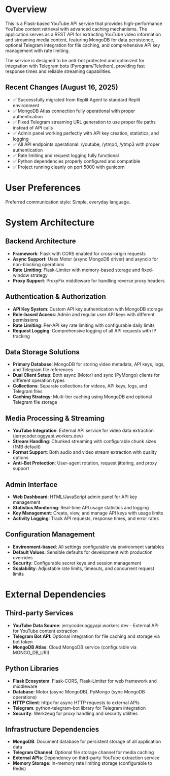 # Overview

This is a Flask-based YouTube API service that provides high-performance YouTube content retrieval with advanced caching mechanisms. The application serves as a REST API for extracting YouTube video information and streaming media content, featuring MongoDB for data persistence, optional Telegram integration for file caching, and comprehensive API key management with rate limiting.

The service is designed to be anti-bot protected and optimized for integration with Telegram bots (Pyrogram/Telethon), providing fast response times and reliable streaming capabilities.

## Recent Changes (August 16, 2025)
- ✅ Successfully migrated from Replit Agent to standard Replit environment
- ✅ MongoDB Atlas connection fully operational with proper authentication
- ✅ Fixed Telegram streaming URL generation to use proper file paths instead of API calls
- ✅ Admin panel working perfectly with API key creation, statistics, and logging
- ✅ All API endpoints operational: /youtube, /ytmp4, /ytmp3 with proper authentication
- ✅ Rate limiting and request logging fully functional
- ✅ Python dependencies properly configured and compatible
- ✅ Project running cleanly on port 5000 with gunicorn

# User Preferences

Preferred communication style: Simple, everyday language.

# System Architecture

## Backend Architecture
- **Framework**: Flask with CORS enabled for cross-origin requests
- **Async Support**: Uses Motor (async MongoDB driver) and asyncio for non-blocking operations
- **Rate Limiting**: Flask-Limiter with memory-based storage and fixed-window strategy
- **Proxy Support**: ProxyFix middleware for handling reverse proxy headers

## Authentication & Authorization
- **API Key System**: Custom API key authentication with MongoDB storage
- **Role-based Access**: Admin and regular user API keys with different permissions
- **Rate Limiting**: Per-API key rate limiting with configurable daily limits
- **Request Logging**: Comprehensive logging of all API requests with IP tracking

## Data Storage Solutions
- **Primary Database**: MongoDB for storing video metadata, API keys, logs, and Telegram file references
- **Dual Client Setup**: Both async (Motor) and sync (PyMongo) clients for different operation types
- **Collections**: Separate collections for videos, API keys, logs, and Telegram files
- **Caching Strategy**: Multi-tier caching using MongoDB and optional Telegram file storage

## Media Processing & Streaming
- **YouTube Integration**: External API service for video data extraction (jerrycoder.oggyapi.workers.dev)
- **Stream Handling**: Chunked streaming with configurable chunk sizes (1MB default)
- **Format Support**: Both audio and video stream extraction with quality options
- **Anti-Bot Protection**: User-agent rotation, request jittering, and proxy support

## Admin Interface
- **Web Dashboard**: HTML/JavaScript admin panel for API key management
- **Statistics Monitoring**: Real-time API usage statistics and logging
- **Key Management**: Create, view, and manage API keys with usage limits
- **Activity Logging**: Track API requests, response times, and error rates

## Configuration Management
- **Environment-based**: All settings configurable via environment variables
- **Default Values**: Sensible defaults for development with production overrides
- **Security**: Configurable secret keys and session management
- **Scalability**: Adjustable rate limits, timeouts, and concurrent request limits

# External Dependencies

## Third-party Services
- **YouTube Data Source**: jerrycoder.oggyapi.workers.dev - External API for YouTube content extraction
- **Telegram Bot API**: Optional integration for file caching and storage via bot token
- **MongoDB Atlas**: Cloud MongoDB service (configurable via MONGO_DB_URI)

## Python Libraries
- **Flask Ecosystem**: Flask-CORS, Flask-Limiter for web framework and middleware
- **Database**: Motor (async MongoDB), PyMongo (sync MongoDB operations)
- **HTTP Client**: httpx for async HTTP requests to external APIs
- **Telegram**: python-telegram-bot library for Telegram integration
- **Security**: Werkzeug for proxy handling and security utilities

## Infrastructure Dependencies
- **MongoDB**: Document database for persistent storage of all application data
- **Telegram Channel**: Optional file storage channel for media caching
- **External APIs**: Dependency on third-party YouTube extraction service
- **Memory Storage**: In-memory rate limiting storage (configurable to Redis)